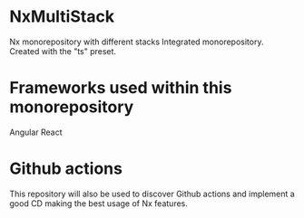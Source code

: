 # NxMultiStack
Nx monorepository with different stacks
Integrated monorepository. Created with the "ts" preset.

# Frameworks used within this monorepository
Angular
React

# Github actions
This repository will also be used to discover Github actions and implement a good CD making the best usage of Nx features.